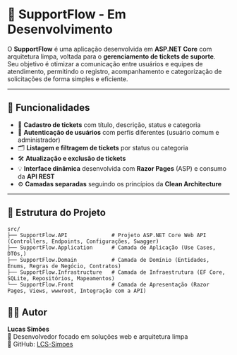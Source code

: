 # 💬 SupportFlow - Em Desenvolvimento

O **SupportFlow** é uma aplicação desenvolvida em **ASP.NET Core** com arquitetura limpa, voltada para o **gerenciamento de tickets de suporte**.  
Seu objetivo é otimizar a comunicação entre usuários e equipes de atendimento, permitindo o registro, acompanhamento e categorização de solicitações de forma simples e eficiente.

---

## 🚀 Funcionalidades

- 🧾 **Cadastro de tickets** com título, descrição, status e categoria  
- 👤 **Autenticação de usuários** com perfis diferentes (usuário comum e administrador)  
- 🗂️ **Listagem e filtragem de tickets** por status ou categoria  
- 🛠️ **Atualização e exclusão de tickets**  
- 💡 **Interface dinâmica** desenvolvida com **Razor Pages** (ASP) e consumo da **API REST**  
- ⚙️ **Camadas separadas** seguindo os princípios da **Clean Architecture**

---

## 🧱 Estrutura do Projeto
```
src/
├── SupportFlow.API              # Projeto ASP.NET Core Web API (Controllers, Endpoints, Configurações, Swagger)
├── SupportFlow.Application      # Camada de Aplicação (Use Cases, DTOs,)
├── SupportFlow.Domain           # Camada de Domínio (Entidades, Enums, Regras de Negócio, Contratos)
├── SupportFlow.Infrastructure   # Camada de Infraestrutura (EF Core, SQLite, Repositórios, Mapeamentos)
└── SupportFlow.Front            # Camada de Apresentação (Razor Pages, Views, wwwroot, Integração com a API)
```
## 👨‍💻 Autor
**Lucas Simões**  
📍 Desenvolvedor focado em soluções web e arquitetura limpa  
🔗 GitHub: [LCS-Simoes](https://github.com/LCS-Simoes)
